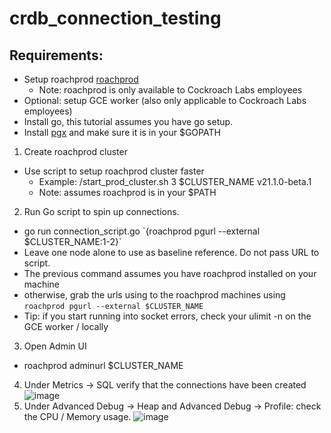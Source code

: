 # crdb_connection_testing

## Requirements:
- Setup roachprod [roachprod](https://github.com/cockroachdb/cockroach/tree/master/pkg/cmd/roachprod)
  - Note: roachprod is only available to Cockroach Labs employees
- Optional: setup GCE worker (also only applicable to Cockroach Labs employees)
- Install go, this tutorial assumes you have go setup.
- Install [pgx](https://github.com/jackc/pgx) and make sure it is in your $GOPATH

1. Create roachprod cluster
  - Use script to setup roachprod cluster faster
    - Example: /start_prod_cluster.sh 3 $CLUSTER_NAME v21.1.0-beta.1
    - Note: assumes roachprod is in your $PATH
2. Run Go script to spin up connections.
  - go run connection_script.go \`{roachprod pgurl --external $CLUSTER_NAME:1-2}\`
  - Leave one node alone to use as baseline reference. Do not pass URL to script.
  - The previous command assumes you have roachprod installed on your machine
  - otherwise, grab the urls using to the roachprod machines using `roachprod pgurl --external $CLUSTER_NAME`
  - Tip: if you start running into socket errors, check your ulimit -n on the GCE worker / locally
3. Open Admin UI
  - roachprod adminurl $CLUSTER_NAME
4. Under Metrics -> SQL verify that the connections have been created
![image](https://user-images.githubusercontent.com/25163644/112694581-00b49400-8e59-11eb-9b3a-7e20b56f3300.png)
5. Under Advanced Debug -> Heap and Advanced Debug -> Profile: check the CPU / Memory usage.
![image](https://user-images.githubusercontent.com/25163644/112694670-1de96280-8e59-11eb-9d4c-00984ebd54ab.png)
